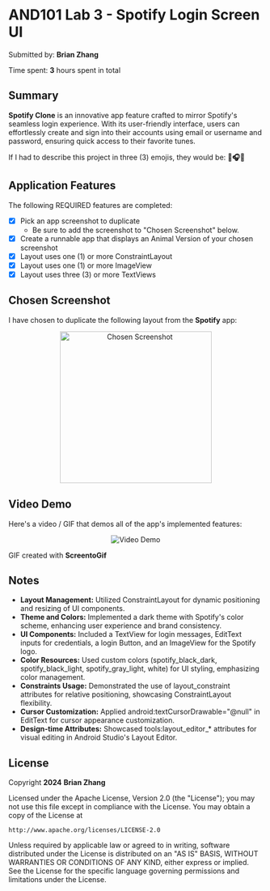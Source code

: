 # AND101 Lab 3 - Spotify Login Screen UI

Submitted by: **Brian Zhang**

Time spent: **3** hours spent in total

## Summary

**Spotify Clone** is an innovative app feature crafted to mirror Spotify's seamless login experience. With its user-friendly interface, users can effortlessly create and sign into their accounts using email or username and password, ensuring quick access to their favorite tunes.

If I had to describe this project in three (3) emojis, they would be: **🎼🎧📲**

## Application Features

The following REQUIRED features are completed:

- [X] Pick an app screenshot to duplicate
  - Be sure to add the screenshot to "Chosen Screenshot" below.
- [X] Create a runnable app that displays an Animal Version of your chosen screenshot
- [X] Layout uses one (1) or more ConstraintLayout
- [X] Layout uses one (1) or more ImageView
- [X] Layout uses three (3) or more TextViews

## Chosen Screenshot

I have chosen to duplicate the following layout from the **Spotify** app:

<p align="center">
  <img src='https://imgur.com/b7mDb8C.png' title='Chosen Screenshot' width='300' alt='Chosen Screenshot' />
</p>

## Video Demo

Here's a video / GIF that demos all of the app's implemented features:

<p align="center">
  <img src='https://imgur.com/tyKpM4Y.gif' title='Video Demo' width='' alt='Video Demo' />
</p>

GIF created with **ScreentoGif**

<!-- Recommended tools:
- [Kap](https://getkap.co/) for macOS
- [ScreenToGif](https://www.screentogif.com/) for Windows
- [peek](https://github.com/phw/peek) for Linux. -->

## Notes

- **Layout Management:** Utilized ConstraintLayout for dynamic positioning and resizing of UI components.
- **Theme and Colors:** Implemented a dark theme with Spotify's color scheme, enhancing user experience and brand consistency.
- **UI Components:** Included a TextView for login messages, EditText inputs for credentials, a login Button, and an ImageView for the Spotify logo.
- **Color Resources:** Used custom colors (spotify_black_dark, spotify_black_light, spotify_gray_light, white) for UI styling, emphasizing color management.
- **Constraints Usage:** Demonstrated the use of layout_constraint attributes for relative positioning, showcasing ConstraintLayout flexibility.
- **Cursor Customization:** Applied android:textCursorDrawable="@null" in EditText for cursor appearance customization.
- **Design-time Attributes:** Showcased tools:layout_editor_* attributes for visual editing in Android Studio's Layout Editor.

## License

Copyright **2024** **Brian Zhang**

Licensed under the Apache License, Version 2.0 (the "License");
you may not use this file except in compliance with the License.
You may obtain a copy of the License at

    http://www.apache.org/licenses/LICENSE-2.0

Unless required by applicable law or agreed to in writing, software
distributed under the License is distributed on an "AS IS" BASIS,
WITHOUT WARRANTIES OR CONDITIONS OF ANY KIND, either express or implied.
See the License for the specific language governing permissions and
limitations under the License.

